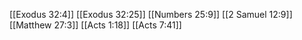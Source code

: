 [[Exodus 32:4]]
[[Exodus 32:25]]
[[Numbers 25:9]]
[[2 Samuel 12:9]]
[[Matthew 27:3]]
[[Acts 1:18]]
[[Acts 7:41]]
